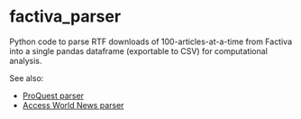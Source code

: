 # factiva_parser
Python code to parse RTF downloads of 100-articles-at-a-time from Factiva into a single pandas dataframe (exportable to CSV) for computational analysis. 

See also: 
- [ProQuest parser](https://github.com/chennesy/pq_parser)
- [Access World News parser](https://github.com/chennesy/awn_parser)
